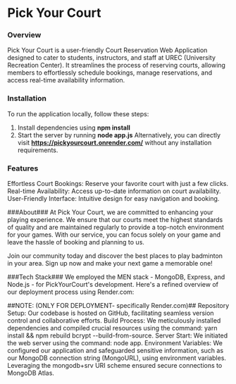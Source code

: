 # Pick Your Court #

### Overview ###

Pick Your Court is a user-friendly Court Reservation Web Application designed to cater to students, instructors, and staff at UREC (University Recreation Center). It streamlines the process of reserving courts, allowing members to effortlessly schedule bookings, manage reservations, and access real-time availability information.

### Installation ###
To run the application locally, follow these steps:

1) Install dependencies using **npm install**
2) Start the server by running **node app.js**
Alternatively, you can directly visit **https://pickyourcourt.onrender.com/** without any installation requirements.

### Features ###
Effortless Court Bookings: Reserve your favorite court with just a few clicks.
Real-time Availability: Access up-to-date information on court availability.
User-Friendly Interface: Intuitive design for easy navigation and booking.

###About###
At Pick Your Court, we are committed to enhancing your playing experience. We ensure that our courts meet the highest standards of quality and are maintained regularly to provide a top-notch environment for your games. With our service, you can focus solely on your game and leave the hassle of booking and planning to us.

Join our community today and discover the best places to play badminton in your area. Sign up now and make your next game a memorable one!

###Tech Stack###
We employed the MEN stack - MongoDB, Express, and Node.js - for PickYourCourt's development. Here's a refined overview of our deployment process using Render.com:

##NOTE:                                                                                                            (ONLY FOR DEPLOYMENT- specifically Render.com)##
Repository Setup: Our codebase is hosted on GitHub, facilitating seamless version control and collaborative efforts.
Build Process: We meticulously installed dependencies and compiled crucial resources using the command: yarn install && npm rebuild bcrypt --build-from-source.
Server Start: We initiated the web server using the command: node app.
Environment Variables: We configured our application and safeguarded sensitive information, such as our MongoDB connection string (MongoURL), using environment variables. Leveraging the mongodb+srv URI scheme ensured secure connections to MongoDB Atlas.

